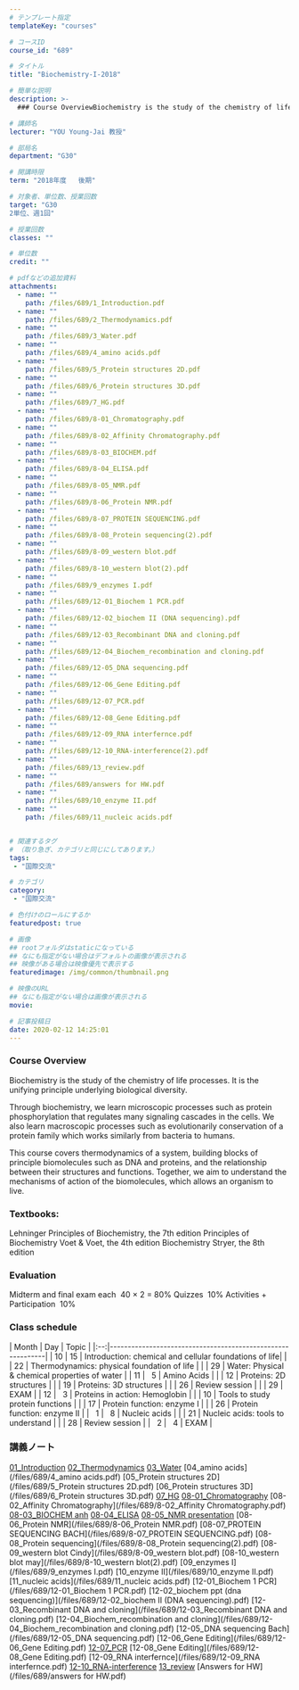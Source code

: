 ```yaml
---
# テンプレート指定
templateKey: "courses"

# コースID
course_id: "689"

# タイトル
title: "Biochemistry-I-2018"

# 簡単な説明
description: >-
  ### Course OverviewBiochemistry is the study of the chemistry of life processes. It is the unif...

# 講師名
lecturer: "YOU Young‐Jai 教授"

# 部局名
department: "G30"

# 開講時限
term: "2018年度	後期"

# 対象者、単位数、授業回数
target: "G30
2単位、週1回"

# 授業回数
classes: ""

# 単位数
credit: ""

# pdfなどの追加資料
attachments: 
  - name: "" 
    path: /files/689/1_Introduction.pdf
  - name: "" 
    path: /files/689/2_Thermodynamics.pdf
  - name: "" 
    path: /files/689/3_Water.pdf
  - name: "" 
    path: /files/689/4_amino acids.pdf
  - name: "" 
    path: /files/689/5_Protein structures 2D.pdf
  - name: "" 
    path: /files/689/6_Protein structures 3D.pdf
  - name: "" 
    path: /files/689/7_HG.pdf
  - name: "" 
    path: /files/689/8-01_Chromatography.pdf
  - name: "" 
    path: /files/689/8-02_Affinity Chromatography.pdf
  - name: "" 
    path: /files/689/8-03_BIOCHEM.pdf
  - name: "" 
    path: /files/689/8-04_ELISA.pdf
  - name: "" 
    path: /files/689/8-05_NMR.pdf
  - name: "" 
    path: /files/689/8-06_Protein NMR.pdf
  - name: "" 
    path: /files/689/8-07_PROTEIN SEQUENCING.pdf
  - name: "" 
    path: /files/689/8-08_Protein sequencing(2).pdf
  - name: "" 
    path: /files/689/8-09_western blot.pdf
  - name: "" 
    path: /files/689/8-10_western blot(2).pdf
  - name: "" 
    path: /files/689/9_enzymes I.pdf
  - name: "" 
    path: /files/689/12-01_Biochem 1 PCR.pdf
  - name: "" 
    path: /files/689/12-02_biochem II (DNA sequencing).pdf
  - name: "" 
    path: /files/689/12-03_Recombinant DNA and cloning.pdf
  - name: "" 
    path: /files/689/12-04_Biochem_recombination and cloning.pdf
  - name: "" 
    path: /files/689/12-05_DNA sequencing.pdf
  - name: "" 
    path: /files/689/12-06_Gene Editing.pdf
  - name: "" 
    path: /files/689/12-07_PCR.pdf
  - name: "" 
    path: /files/689/12-08_Gene Editing.pdf
  - name: "" 
    path: /files/689/12-09_RNA interfernce.pdf
  - name: "" 
    path: /files/689/12-10_RNA-interference(2).pdf
  - name: "" 
    path: /files/689/13_review.pdf
  - name: "" 
    path: /files/689/answers for HW.pdf
  - name: "" 
    path: /files/689/10_enzyme II.pdf
  - name: "" 
    path: /files/689/11_nucleic acids.pdf


# 関連するタグ
# （取り急ぎ、カテゴリと同じにしてあります。）
tags:
 - "国際交流"

# カテゴリ
category:
 - "国際交流"

# 色付けのロールにするか
featuredpost: true

# 画像
## rootフォルダはstaticになっている
## なにも指定がない場合はデフォルトの画像が表示される
## 映像がある場合は映像優先で表示する
featuredimage: /img/common/thumbnail.png

# 映像のURL
## なにも指定がない場合は画像が表示される
movie: 

# 記事投稿日
date: 2020-02-12 14:25:01
---
```





### Course Overview

Biochemistry is the study of the chemistry of life processes. It is the unifying principle underlying biological diversity.

Through biochemistry, we learn microscopic processes such as protein phosphorylation that regulates many signaling cascades in the cells. We also learn macroscopic processes such as evolutionarily conservation of a protein family which works similarly from bacteria to humans.

This course covers thermodynamics of a system, building blocks of principle biomolecules such as DNA and proteins, and the relationship between their structures and functions. Together, we aim to understand the mechanisms of action of the biomolecules, which allows an organism to live.








### Textbooks:
Lehninger Principles of Biochemistry, the 7th edition Principles of Biochemistry Voet & Voet, the 4th edition Biochemistry Stryer, the 8th edition

### Evaluation
Midterm and final exam each  &nbsp;40 × 2 = 80%
Quizzes &nbsp;10%
Activities + Participation &nbsp;10%


### Class schedule
| Month | Day | Topic |
|:--:|------------------------------------------------------------|
| 10 | 15 | Introduction: chemical and cellular foundations of life|
|    | 22 | Thermodynamics: physical foundation of life |
|    | 29 | Water: Physical & chemical properties of water |
| 11 | &nbsp;&nbsp;5 | Amino Acids |
|    | 12 | Proteins: 2D structures |
|    | 19 | Proteins: 3D structures |
|    | 26 | Review session |
|    | 29 | EXAM |
| 12 | &nbsp;&nbsp;3 | Proteins in action: Hemoglobin |
|    | 10 | Tools to study protein functions |
|    | 17 | Protein function: enzyme I |
|    | 26 | Protein function: enzyme II |
| &nbsp;&nbsp;1 | &nbsp;&nbsp;8 | Nucleic acids |
|    | 21 | Nucleic acids: tools to understand |
|    | 28 | Review session |
| &nbsp;&nbsp;2 | &nbsp;&nbsp;4 | EXAM |


### 講義ノート

[01_Introduction](/files/689/1_Introduction.pdf) 
[02_Thermodynamics](/files/689/2_Thermodynamics.pdf) 
[03_Water](/files/689/3_Water.pdf) 
[04_amino acids](/files/689/4_amino acids.pdf) 
[05_Protein structures 2D](/files/689/5_Protein structures 2D.pdf) 
[06_Protein structures 3D](/files/689/6_Protein structures 3D.pdf) 
[07_HG](/files/689/7_HG.pdf) 
[08-01_Chromatography](/files/689/8-01_Chromatography.pdf) 
[08-02_Affinity Chromatography](/files/689/8-02_Affinity Chromatography.pdf) 
[08-03_BIOCHEM anh](/files/689/8-03_BIOCHEM.pdf) 
[08-04_ELISA](/files/689/8-04_ELISA.pdf) 
[08-05_NMR presentation](/files/689/8-05_NMR.pdf) 
[08-06_Protein NMR](/files/689/8-06_Protein NMR.pdf) 
[08-07_PROTEIN SEQUENCING BACH](/files/689/8-07_PROTEIN SEQUENCING.pdf) 
[08-08_Protein sequencing](/files/689/8-08_Protein sequencing(2).pdf) 
[08-09_western blot Cindy](/files/689/8-09_western blot.pdf) 
[08-10_western blot may](/files/689/8-10_western blot(2).pdf) 
[09_enzymes I](/files/689/9_enzymes I.pdf) 
[10_enzyme II](/files/689/10_enzyme II.pdf) 
[11_nucleic acids](/files/689/11_nucleic acids.pdf) 
[12-01_Biochem 1 PCR](/files/689/12-01_Biochem 1 PCR.pdf) 
[12-02_biochem ppt (dna sequencing)](/files/689/12-02_biochem II (DNA sequencing).pdf) 
[12-03_Recombinant DNA and cloning](/files/689/12-03_Recombinant DNA and cloning.pdf) 
[12-04_Biochem_recombination and cloning](/files/689/12-04_Biochem_recombination and cloning.pdf) 
[12-05_DNA sequencing Bach](/files/689/12-05_DNA sequencing.pdf) 
[12-06_Gene Editing](/files/689/12-06_Gene Editing.pdf) 
[12-07_PCR](/files/689/12-07_PCR.pdf) 
[12-08_Gene Editing](/files/689/12-08_Gene Editing.pdf) 
[12-09_RNA interfernce](/files/689/12-09_RNA interfernce.pdf) 
[12-10_RNA-interference](/files/689/12-10_RNA-interference(2).pdf) 
[13_review](/files/689/13_review.pdf) 
[Answers for HW](/files/689/answers for HW.pdf) 








